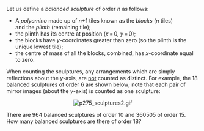 <p>Let us define a <i>balanced sculpture</i> of order <var>n</var> as follows:
</p><ul><li>A <dfn title="An arrangement of identical squares connected through shared edges; holes are allowed.">polyomino</dfn> made up of <var>n</var>+1 tiles known as the <i>blocks</i> (<var>n</var> tiles)<br /> and the <i>plinth</i> (remaining tile);</li>
<li>the plinth has its centre at position (<var>x</var> = 0, <var>y</var> = 0);</li>
<li>the blocks have <var>y</var>-coordinates greater than zero (so the plinth is the unique lowest tile);</li>
<li>the centre of mass of all the blocks, combined, has <var>x</var>-coordinate equal to zero.</li>
</ul><p>When counting the sculptures, any arrangements which are simply reflections about the <var>y</var>-axis, are <u>not</u> counted as distinct. For example, the 18 balanced sculptures of order 6 are shown below; note that each pair of mirror images (about the <var>y</var>-axis) is counted as one sculpture:</p>
<div align="center"><img src="project/images/p275_sculptures2.gif" alt="p275_sculptures2.gif" /></div>

<p>There are 964 balanced sculptures of order 10 and 360505 of order 15.<br />How many balanced sculptures are there of order 18?</p>

